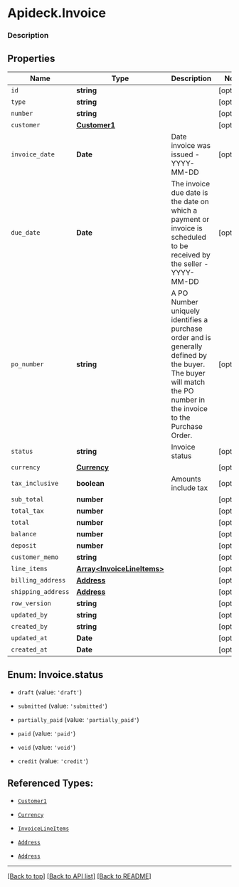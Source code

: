 # Apideck.Invoice

### Description

## Properties
Name | Type | Description | Notes
------------ | ------------- | ------------- | -------------
`id` | **string** |  | [optional] 
`type` | **string** |  | [optional] 
`number` | **string** |  | [optional] 
`customer` | [**Customer1**](Customer1.md) |  | [optional] 
`invoice_date` | **Date** | Date invoice was issued - YYYY-MM-DD | [optional] 
`due_date` | **Date** | The invoice due date is the date on which a payment or invoice is scheduled to be received by the seller - YYYY-MM-DD | [optional] 
`po_number` | **string** | A PO Number uniquely identifies a purchase order and is generally defined by the buyer. The buyer will match the PO number in the invoice to the Purchase Order. | [optional] 
`status` | **string** | Invoice status | [optional] 
`currency` | [**Currency**](Currency.md) |  | [optional] 
`tax_inclusive` | **boolean** | Amounts include tax | [optional] 
`sub_total` | **number** |  | [optional] 
`total_tax` | **number** |  | [optional] 
`total` | **number** |  | [optional] 
`balance` | **number** |  | [optional] 
`deposit` | **number** |  | [optional] 
`customer_memo` | **string** |  | [optional] 
`line_items` | [**Array&lt;InvoiceLineItems&gt;**](InvoiceLineItems.md) |  | [optional] 
`billing_address` | [**Address**](Address.md) |  | [optional] 
`shipping_address` | [**Address**](Address.md) |  | [optional] 
`row_version` | **string** |  | [optional] 
`updated_by` | **string** |  | [optional] 
`created_by` | **string** |  | [optional] 
`updated_at` | **Date** |  | [optional] 
`created_at` | **Date** |  | [optional] 





<a name="InvoiceStatus"></a>
## Enum: Invoice.status


* `draft` (value: `'draft'`)

* `submitted` (value: `'submitted'`)

* `partially_paid` (value: `'partially_paid'`)

* `paid` (value: `'paid'`)

* `void` (value: `'void'`)

* `credit` (value: `'credit'`)




## Referenced Types:



* [`Customer1`](Customer1.md)




* [`Currency`](Currency.md)







* [`InvoiceLineItems`](InvoiceLineItems.md)
* [`Address`](Address.md)
* [`Address`](Address.md)






---

[[Back to top]](#) [[Back to API list]](../../../../README.md#documentation-for-api-endpoints) [[Back to README]](../../../../README.md)


